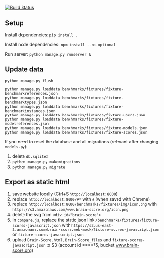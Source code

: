 [![Build Status](https://travis-ci.com/brain-score/brain-score.web.svg?branch=master)](https://travis-ci.com/brain-score/brain-score.web)

## Setup
Install dependencies: `pip install .`

Install node dependencies: `npm install --no-optional`

Run server: `python manage.py runserver &`


## Update data
```
python manage.py flush

python manage.py loaddata benchmarks/fixtures/fixture-benchmarkreferences.json
python manage.py loaddata benchmarks/fixtures/fixture-benchmarktypes.json
python manage.py loaddata benchmarks/fixtures/fixture-benchmarkinstances.json
python manage.py loaddata benchmarks/fixtures/fixture-users.json
python manage.py loaddata benchmarks/fixtures/fixture-modelreferences.json
python manage.py loaddata benchmarks/fixtures/fixture-models.json
python manage.py loaddata benchmarks/fixtures/fixture-scores.json
```

If you need to reset the database and all migrations (relevant after changing `models.py`):
1. delete `db.sqlite3`
2. `python manage.py makemigrations`
3. `python manage.py migrate`


## Export as static html

1. save website locally (Ctrl+S `http://localhost:8000`)
2. replace `http://localhost:8000/#*` with `#` (when saved with Chrome)
3. replace `http://localhost:8000/benchmarks/fixtures/img/icon.png` with `https://s3.amazonaws.com/www.brain-score.org/icon.png`
4. delete the svg from `<div id="brain-score">`
5. In `compare.js`, replace the static json link `/benchmarks/fixtures/fixture-scores-javascript.json`
    with `https://s3.us-east-2.amazonaws.com/brain-score.web-mock/fixture-scores-javascript.json`
    or `fixture-scores-javascript.json`
6. upload `Brain-Score.html`, `Brain-Score_files` and `fixture-scores-javascript.json` to S3
    (account id ****75, bucket www.brain-score.org)
